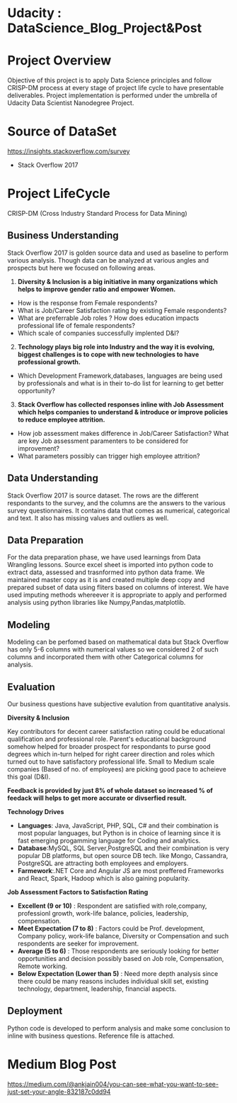 # Udacity : DataScience_Blog_Project&Post

# Project Overview

Objective of this project is to apply Data Science principles and follow CRISP-DM process at every stage of project life cycle to have presentable deliverables.
Project implementation is performed under the umbrella of Udacity Data Scientist Nanodegree Project.

# Source of DataSet
https://insights.stackoverflow.com/survey
- Stack Overflow 2017

# Project LifeCycle

CRISP-DM (Cross Industry Standard Process for Data Mining)

## Business Understanding

Stack Overflow 2017 is golden source data and used as baseline to perform various analysis. Though data can be analyzed at various angles and prospects but here we focused on following areas.

1. **Diversity & Inclusion is a big initiative in many organizations which helps to improve gender ratio and empower Women.** 

- How is the response from Female respondents?
- What is Job/Career Satisfaction rating by existing Female respondents?  
- What are preferrable Job roles ? How does education impacts professional life of female respondents? 
- Which scale of companies successfully implented D&I?

2. **Technology plays big role into Industry and the way it is evolving, biggest challenges is to cope with new technologies to have professional growth.** 

- Which Development Framework,databases, languages are being used by professionals and what is in their to-do list for learning to get better opportunity?

3. **Stack Overflow has collected responses inline with Job Assessment which helps companies to understand & introduce or improve policies to reduce employee attrition.**

- How job assessment makes difference in Job/Career Satisfaction? What are key Job assessment paramenters to be considered for improvement?
- What parameters possibly can trigger high employee attrition?

## Data Understanding

Stack Overflow 2017 is source dataset. The rows are the different respondants to the survey, and the columns are the answers to the various survey questionnaires. It contains data that comes as numerical, categorical and text. It also has missing values and outliers as well.

## Data Preparation

For the data preparation phase, we have used learnings from Data Wrangling lessons. Source excel sheet is imported into python code to extract data, assessed and trasnformed into python data frame. We maintained master copy as it is and created multiple deep copy and prepared subset of data using fliters based on columns of interest. We have used imputing methods whereever it is appropriate to apply and performed analysis using python libraries like Numpy,Pandas,matplotlib.

## Modeling

Modeling can be perfomed based on mathematical data but Stack Overflow has only 5-6 columns with numerical values so we considered 2 of such columns and incorporated them with other Categorical columns for analysis.

## Evaluation

Our business questions have subjective evalution from quantitative analysis.

**Diversity & Inclusion** 

Key contributors for decent career satisfaction rating could be educational qualification and professional role. Parent's educational background somehow helped for broader prospect for respondants to purse good degrees which in-turn helped for right career direction and roles which turned out to have satisfactory professional life.
Small to Medium scale companies (Based of no. of employees) are picking good pace to acheieve this goal (D&I).

**Feedback is provided by just 8% of whole dataset so increased % of feedack will helps to get more accurate or divserfied result.**

**Technology Drives**

- **Languages**: Java, JavaScript, PHP, SQL, C# and their combination is most popular languages, but Python is in choice of learning since it is fast emerging progamming language for Coding and analytics.
- **Database**:MySQL, SQL Server,PostgreSQL and their combination is very popular DB platforms, but open source DB tech. like Mongo, Cassandra, PostgreSQL are attracting both employees and employers.
- **Farmework**:.NET Core and Angular JS are most preffered Frameworks and React, Spark, Hadoop which is also gaining popularity.

**Job Assessment Factors to Satisfaction Rating**

- **Excellent (9 or 10)** : Respondent are satisfied with role,company, professionl growth, work-life balance, policies, leadership, compensation.
- **Meet Expectation (7 to 8)** : Factors could be Prof. development, Company policy, work-life balance, Diversity or Compensation and such respondents are seeker for improvement.
- **Average (5 to 6)** : Those respondents are seriously looking for better opportunities and decision possibly based on Job role, Compensation, Remote working.
- **Below Expectation (Lower than 5)** : Need more depth analysis since there could be many reasons includes individual skill set, existing technology, department, leadership, financial aspects.

## Deployment

Python code is developed to perform analysis and make some conclusion to inline with business questions.
Reference file is attached. 

# Medium Blog Post

https://medium.com/@ankjain004/you-can-see-what-you-want-to-see-just-set-your-angle-832187c0dd94
